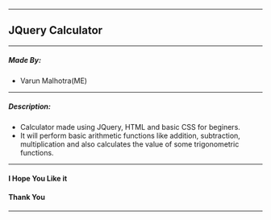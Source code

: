 ***
## JQuery Calculator
***
##### Made By: 
  - Varun Malhotra(ME)
***
##### Description:
  - Calculator made using JQuery, HTML and basic CSS for beginers. 
  - It will perform basic arithmetic functions like addition, subtraction, multiplication and also calculates the value of some trigonometric functions.
***
#### I Hope You Like it
#### Thank You
***
